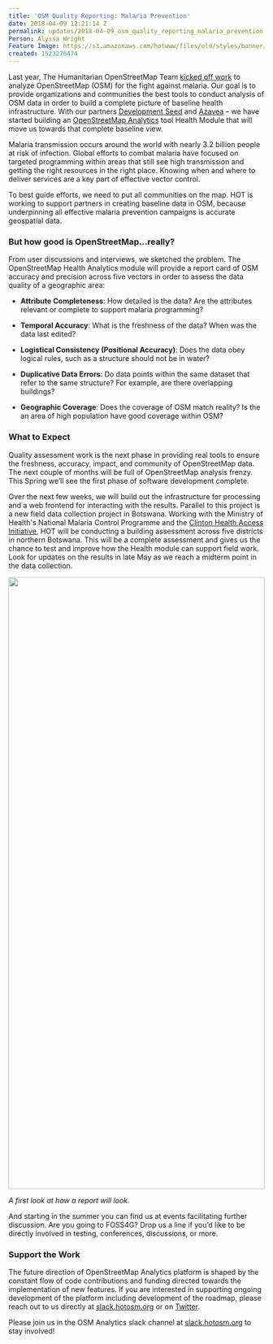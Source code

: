 ```yaml
---
title: 'OSM Quality Reporting: Malaria Prevention'
date: 2018-04-09 12:21:14 Z
permalink: updates/2018-04-09_osm_quality_reporting_malaria_prevention
Person: Alyssa Wright
Feature Image: https://s3.amazonaws.com/hotwww/files/old/styles/banner/public/38424798-2a5a569a-3980-11e8-81ed-35e6f31926dd+copy.jpg
created: 1523276474
---
```


Last year, The Humanitarian OpenStreetMap Team <a href="https://www.hotosm.org/updates/2016-11-15_analyzing_openstreetmap_for_the_fight_against_malaria">kicked off work</a> to analyze OpenStreetMap (OSM) for the fight against malaria. Our goal is to provide organizations and communities the best tools to conduct analysis of OSM data in order to build a complete picture of baseline health infrastructure. With our partners <a href="https://developmentseed.org/">Development Seed</a> and <a href="https://www.azavea.com/">Azavea</a> – we have started building an <a href="http://osm-analytics.org">OpenStreetMap Analytics</a> tool Health Module that will move us towards that complete baseline view.

Malaria transmission occurs around the world with nearly 3.2 billion people at risk of infection. Global efforts to combat malaria have focused on targeted programming within areas that still see high transmission and getting the right resources in the right place. Knowing when and where to deliver services are a key part of effective vector control.

To best guide efforts, we need to put all communities on the map. HOT is working to support partners in creating baseline data in OSM, because underpinning all effective malaria prevention campaigns is accurate geospatial data.

### But how good is OpenStreetMap...really?
From user discussions and interviews, we sketched the problem. The OpenStreetMap Health Analytics module will provide a report card of OSM accuracy and precision across five vectors in order to assess the data quality of a geographic area:


- **Attribute Completeness**: How detailed is the data? Are the attributes relevant or complete to support malaria programming?

- **Temporal Accuracy**: What is the freshness of the data? When was the data last edited?

- **Logistical Consistency (Positional Accuracy)**: Does the data obey logical rules, such as a structure should not be in water?

- **Duplicative Data Errors**: Do data points within the same dataset that refer to the same structure? For example, are there overlapping buildings?

- **Geographic Coverage**: Does the coverage of OSM match reality? Is the an area of high population have good coverage within OSM?

### What to Expect
Quality assessment work is the next phase in providing real tools to ensure the freshness, accuracy, impact, and community of OpenStreetMap data. The next couple of months will be full of OpenStreetMap analysis frenzy. This Spring we’ll see the first phase of software development complete.

Over the next few weeks, we will build out the infrastructure for processing and a web frontend for interacting with the results. Parallel to this project is a new field data collection project in Botswana. Working with the Ministry of Health's National Malaria Control Programme and the <a href="https://clintonhealthaccess.org/">Clinton Health Access Initiative</a>, HOT will be conducting a building assessment across five districts in northern Botswana. This will be a complete assessment and gives us the chance to test and improve how the Health module can support field work. Look for updates on the results in late May as we reach a midterm point in the data collection.

<img src="https://s3.amazonaws.com/hotwww/files/old/38424798-2a5a569a-3980-11e8-81ed-35e6f31926dd.jpg" alt="" style="width:100%;height:1204px;">

<em style="font-style: italic;">A first look at how a report will look.</em>

And starting in the summer you can find us at events facilitating further discussion. Are you going to FOSS4G? Drop us a line if you’d like to be directly involved in testing, conferences, discussions, or more.

### Support the Work
The future direction of OpenStreetMap Analytics platform is shaped by the constant flow of code contributions and funding directed towards the implementation of new features. If you are interested in supporting ongoing development of the platform including development of the roadmap, please reach out to us directly at <a href="http://slack.hotosm.org">slack.hotosm.org</a> or on <a href="https://twitter.com/hotosm">Twitter</a>.

Please join us in the OSM Analytics slack channel at <a href="https://slack.hotosm.org/">slack.hotosm.org</a> to stay involved!
